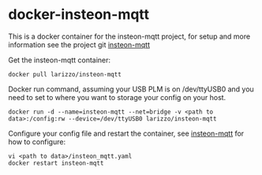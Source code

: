 # docker-insteon-mqtt
This is a docker container for the insteon-mqtt project, for setup and more information see the project git [insteon-mqtt](https://github.com/TD22057/insteon-mqtt)

Get the insteon-mqtt container:

```
docker pull larizzo/insteon-mqtt
```

Docker run command, assuming your USB PLM is on /dev/ttyUSB0 and you need to set <path to data> to where you want to storage your config on your host.

```
docker run -d --name=insteon-mqtt --net=bridge -v <path to data>:/config:rw --device=/dev/ttyUSB0 larizzo/insteon-mqtt
```

Configure your config file and restart the container, see [insteon-mqtt](https://github.com/TD22057/insteon-mqtt) for how to configure:

```
vi <path to data>/insteon_mqtt.yaml
docker restart insteon-mqtt
```
